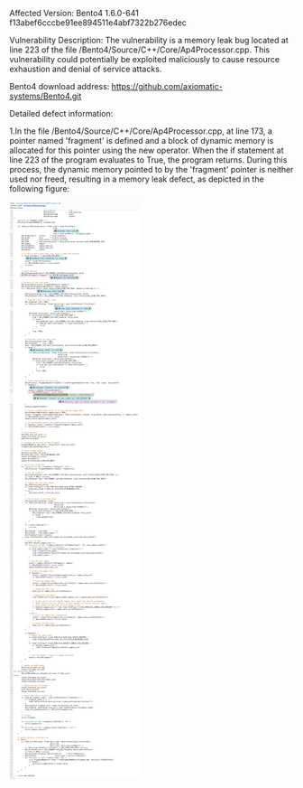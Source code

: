 Affected Version:
Bento4 1.6.0-641 f13abef6cccbe91ee894511e4abf7322b276edec

Vulnerability Description:
The vulnerability is a memory leak bug located at line 223 of the file /Bento4/Source/C++/Core/Ap4Processor.cpp. This vulnerability could potentially be exploited maliciously to cause resource exhaustion and denial of service attacks.

Bento4 download address:
https://github.com/axiomatic-systems/Bento4.git

Detailed defect information:

1.In the file /Bento4/Source/C++/Core/Ap4Processor.cpp, at line 173, a pointer named 'fragment' is defined and a block of dynamic memory is allocated for this pointer using the new operator. When the if statement at line 223 of the program evaluates to True, the program returns. During this process, the dynamic memory pointed to by the 'fragment' pointer is neither used nor freed, resulting in a memory leak defect, as depicted in the following figure:

![image](https://github.com/LuMingYinDetect/Bento4_defects/blob/main/Bento4_Memory_Leak_6.png)

